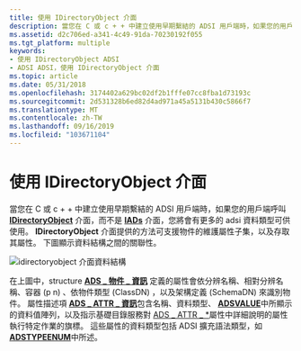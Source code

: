 ```yaml
---
title: 使用 IDirectoryObject 介面
description: 當您在 C 或 c + + 中建立使用早期繫結的 ADSI 用戶端時，如果您的用戶端呼叫 IDirectoryObject 介面，而不是 IADs 介面，您將會有更多的 ADSI 資料類型可供使用。
ms.assetid: d2c706ed-a341-4c49-91da-70230192f055
ms.tgt_platform: multiple
keywords:
- 使用 IDirectoryObject ADSI
- ADSI ADSI，使用 IDirectoryObject 介面
ms.topic: article
ms.date: 05/31/2018
ms.openlocfilehash: 3174402a629bc02df2b1fffe07cc8fba1d73193c
ms.sourcegitcommit: 2d531328b6ed82d4ad971a45a5131b430c5866f7
ms.translationtype: MT
ms.contentlocale: zh-TW
ms.lasthandoff: 09/16/2019
ms.locfileid: "103671104"
---
```

# <a name="using-the-idirectoryobject-interface"></a>使用 IDirectoryObject 介面

當您在 C 或 c + + 中建立使用早期繫結的 ADSI 用戶端時，如果您的用戶端呼叫 [**IDirectoryObject**](/windows/desktop/api/Iads/nn-iads-idirectoryobject) 介面，而不是 [**IADs**](/windows/desktop/api/Iads/nn-iads-iads) 介面，您將會有更多的 adsi 資料類型可供使用。 **IDirectoryObject** 介面提供的方法可支援物件的維護屬性子集，以及存取其屬性。 下圖顯示資料結構之間的關聯性。

![idirectoryobject 介面資料結構](images/ds2dso.png)

在上圖中，structure [**ADS \_ 物件 \_ 資訊**](/windows/desktop/api/Iads/ns-iads-ads_object_info) 定義的屬性會依分辨名稱、相對分辨名稱、容器 (p n) 、依物件類型 (ClassDN) ，以及架構定義 (SchemaDN) 來識別物件。 屬性描述項 [**ADS \_ ATTR \_ 資訊**](/windows/desktop/api/Iads/ns-iads-ads_attr_info)包含名稱、資料類型、 [**ADSVALUE**](/windows/desktop/api/Iads/ns-iads-adsvalue)中所顯示的資料值陣列，以及指示基礎目錄服務對 [ADS \_ ATTR \_ \*](adsi-constants.md)屬性中詳細說明的屬性執行特定作業的旗標。 這些屬性的資料類型包括 ADSI 擴充語法類型，如 [**ADSTYPEENUM**](/windows/win32/api/iads/ne-iads-adstypeenum)中所述。

 

 




